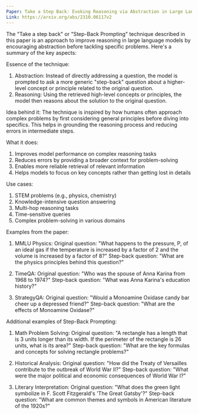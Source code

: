```yaml
---
Paper: Take a Step Back: Evoking Reasoning via Abstraction in Large Language Models
Link: https://arxiv.org/abs/2310.06117v2
---
```


The "Take a step back" or "Step-Back Prompting" technique described in this paper is an approach to improve reasoning in large language models by encouraging abstraction before tackling specific problems. Here's a summary of the key aspects:

Essence of the technique:
1. Abstraction: Instead of directly addressing a question, the model is prompted to ask a more generic "step-back" question about a higher-level concept or principle related to the original question.
2. Reasoning: Using the retrieved high-level concepts or principles, the model then reasons about the solution to the original question.

Idea behind it:
The technique is inspired by how humans often approach complex problems by first considering general principles before diving into specifics. This helps in grounding the reasoning process and reducing errors in intermediate steps.

What it does:
1. Improves model performance on complex reasoning tasks
2. Reduces errors by providing a broader context for problem-solving
3. Enables more reliable retrieval of relevant information
4. Helps models to focus on key concepts rather than getting lost in details

Use cases:
1. STEM problems (e.g., physics, chemistry)
2. Knowledge-intensive question answering
3. Multi-hop reasoning tasks
4. Time-sensitive queries
5. Complex problem-solving in various domains

Examples from the paper:

1. MMLU Physics:
Original question: "What happens to the pressure, P, of an ideal gas if the temperature is increased by a factor of 2 and the volume is increased by a factor of 8?"
Step-back question: "What are the physics principles behind this question?"

2. TimeQA:
Original question: "Who was the spouse of Anna Karina from 1968 to 1974?"
Step-back question: "What was Anna Karina's education history?"

3. StrategyQA:
Original question: "Would a Monoamine Oxidase candy bar cheer up a depressed friend?"
Step-back question: "What are the effects of Monoamine Oxidase?"

Additional examples of Step-Back Prompting:

1. Math Problem Solving:
Original question: "A rectangle has a length that is 3 units longer than its width. If the perimeter of the rectangle is 26 units, what is its area?"
Step-back question: "What are the key formulas and concepts for solving rectangle problems?"

2. Historical Analysis:
Original question: "How did the Treaty of Versailles contribute to the outbreak of World War II?"
Step-back question: "What were the major political and economic consequences of World War I?"

3. Literary Interpretation:
Original question: "What does the green light symbolize in F. Scott Fitzgerald's 'The Great Gatsby'?"
Step-back question: "What are common themes and symbols in American literature of the 1920s?"